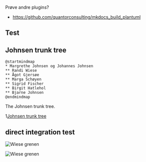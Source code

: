Prøve andre plugins?
* https://github.com/quantorconsulting/mkdocs_build_plantuml

## Test

## Johnsen trunk tree

```puml
@startmindmap
* Margrethe Johnsen og Johannes Johnsen
** Randi Wiese
** Ågot Gjersøe
** Marga Schøyen
** Sigrid Fischer
** Birgit Hatlehol
** Bjarne Johnsen
@endmindmap
```

The Johnsen trunk tree.

1[Johnsen trunk tree](http://www.plantuml.com/plantuml/svg/FSuz3i8m30NWFQVmd5DK382GMEZ0R3LMugfraEs50t2dxhaOIldPx4-otnlCKNrbIIi-GeGhQbRoGd2fHOm4QkuZYf3zBCG8DvJ4S6SowcjxvUfmcacjRLtsJmZZLDhs_9oCd9KJ7DccGjhbm9hPuOo-KAdBJZEg_DF3G9A-xTu0)

## direct integration test

![Wiese grenen](http://www.plantuml.com/plantuml/proxy?cache=no&src=https://raw.githubusercontent.com/thomiz/johnsen-family/master/input/images-source/wiese-grenen-mind.puml)

![Wiese grenen](http://www.plantuml.com/plantuml/svg/1S7B4G8n203GkrLe0LdkTeCH4nmW6JwpezNlUm-sBlMcShdFp1rFWC4vwtNqfP1pAV_XkwO5MVkWilp0yGJ5I79WsvN0YeEYnIhl12TJK1jEHdPiGSjIkLq0)
